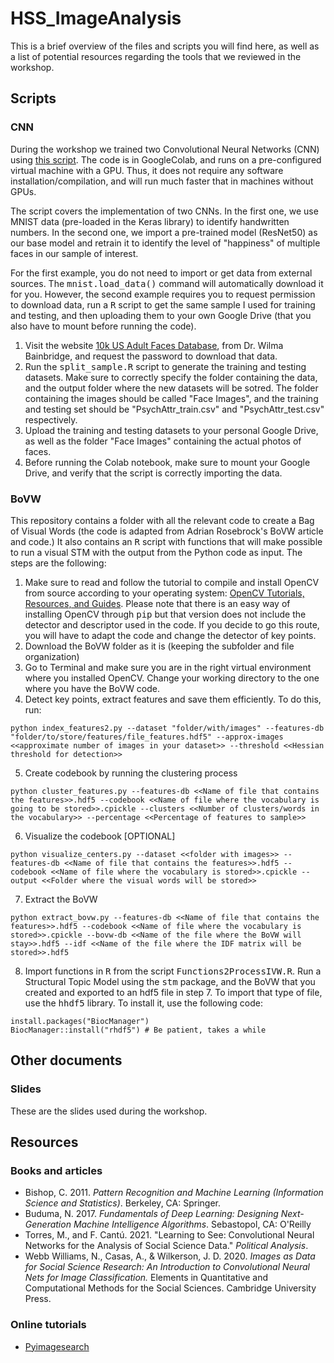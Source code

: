 # HSS_ImageAnalysis

This is a brief overview of the files and scripts you will find here, as well as a list of potential resources regarding the tools that we reviewed in the workshop.

## Scripts

### CNN
During the workshop we trained two Convolutional Neural Networks (CNN) using [this script](https://colab.research.google.com/drive/1KFHwz8wjDdcFfsTmXfo-gwkKc-itN3MS). The code is in GoogleColab, and runs on a pre-configured virtual machine with a GPU. Thus, it does not require any software installation/compilation, and will run much faster that in machines without GPUs. 

The script covers the implementation of two CNNs. In the first one, we use MNIST data (pre-loaded in the Keras library) to identify handwritten numbers. In the second one, we import a pre-trained model (ResNet50) as our base model and retrain it to identify the level of "happiness" of multiple faces in our sample of interest. 

For the first example, you do not need to import or get data from external sources. The <tt>mnist.load_data()</tt> command will automatically download it for you. However, the second example requires you to request permission to download data, run a <tt>R</tt> script to get the same sample I used for training and testing, and then uploading them to your own Google Drive (that you also have to mount before running the code).

1. Visit the website [10k US Adult Faces Database](https://www.wilmabainbridge.com/facememorability2.html), from Dr. Wilma Bainbridge, and request the password to download that data.
2. Run the <tt>split_sample.R</tt> script to generate the training and testing datasets. Make sure to correctly specify the folder containing the data, and the output folder where the new datasets will be sotred. The folder containing the images should be called "Face Images", and the training and testing set should be "PsychAttr_train.csv" and "PsychAttr_test.csv" respectively.
3. Upload the training and testing datasets to your personal Google Drive, as well as the folder "Face Images" containing the actual photos of faces.
4. Before running the Colab notebook, make sure to mount your Google Drive, and verify that the script is correctly importing the data.


### BoVW
This repository contains a folder with all the relevant code to create a Bag of Visual Words (the code is adapted from Adrian Rosebrock's BoVW article and code.) It also contains an <tt>R</tt> script with functions that will make possible to run a visual STM with the output from the Python code as input. The steps are the following:

1. Make sure to read and follow the tutorial to compile and install OpenCV from source according to your operating system: [OpenCV Tutorials, Resources, and Guides](https://www.pyimagesearch.com/opencv-tutorials-resources-guides/). Please note that there is an easy way of installing OpenCV through <tt>pip</tt> but that version does not include the detector and descriptor used in the code. If you decide to go this route, you will have to adapt the code and change the detector of key points.
2. Download the BoVW folder as it is (keeping the subfolder and file organization)
3. Go to Terminal and make sure you are in the right virtual environment where you installed OpenCV. Change your working directory to the one where you have the BoVW code.
4. Detect key points, extract features and save them efficiently. To do this, run: 
````
python index_features2.py --dataset "folder/with/images" --features-db "folder/to/store/features/file_features.hdf5" --approx-images <<approximate number of images in your dataset>> --threshold <<Hessian threshold for detection>>
````
5. Create codebook by running the clustering process
````
python cluster_features.py --features-db <<Name of file that contains the features>>.hdf5 --codebook <<Name of file where the vocabulary is going to be stored>>.cpickle --clusters <<Number of clusters/words in the vocabulary>> --percentage <<Percentage of features to sample>>
````

6. Visualize the codebook [OPTIONAL]
````
python visualize_centers.py --dataset <<folder with images>> --features-db <<Name of file that contains the features>>.hdf5 --codebook <<Name of file where the vocabulary is stored>>.cpickle --output <<Folder where the visual words will be stored>>
````

 7. Extract the BoVW
````
python extract_bovw.py --features-db <<Name of file that contains the features>>.hdf5 --codebook <<Name of file where the vocabulary is stored>>.cpickle --bovw-db <<Name of the file where the BoVW will stay>>.hdf5 --idf <<Name of the file where the IDF matrix will be stored>>.hdf5
````

8. Import functions in <tt>R</tt> from the script <tt>Functions2ProcessIVW.R</tt>. Run a Structural Topic Model using the <tt>stm</tt> package, and the BoVW that you created and exported to an hdf5 file in step 7. To import that type of file, use the <tt>hhdf5</tt> library. To install it, use the following code:
````
install.packages("BiocManager")
BiocManager::install("rhdf5") # Be patient, takes a while
````

## Other documents
### Slides
These are the slides used during the workshop.

## Resources
### Books and articles
- Bishop, C. 2011. _Pattern Recognition and Machine Learning (Information Science and Statistics)_. Berkeley, CA: Springer.
- Buduma, N. 2017. _Fundamentals of Deep Learning: Designing Next-Generation Machine Intelligence Algorithms_. Sebastopol, CA: O'Reilly
- Torres, M., and F. Cantú. 2021. "Learning to See: Convolutional Neural Networks for the Analysis of Social Science Data." _Political Analysis_.
- Webb Williams, N., Casas, A., & Wilkerson, J. D. 2020. _Images as Data for Social Science Research: An Introduction to Convolutional Neural Nets for Image Classification._ Elements in Quantitative and Computational Methods for the Social Sciences. Cambridge University Press.


### Online tutorials
- [Pyimagesearch](https://www.pyimagesearch.com) 





